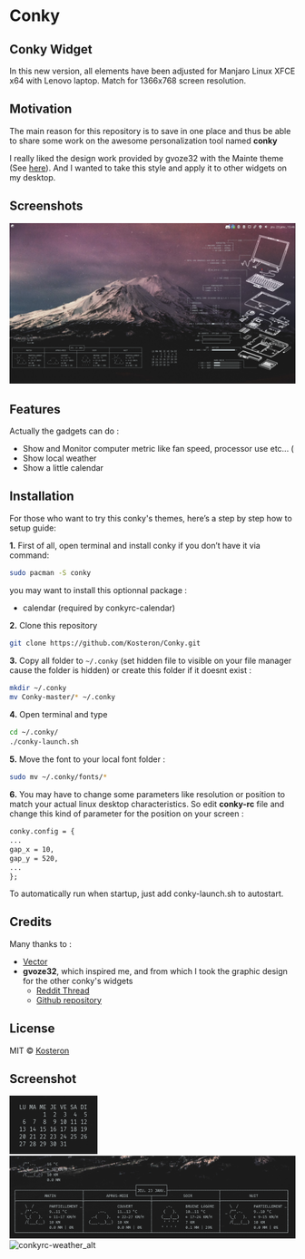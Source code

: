 # Conky
## Conky Widget

In this new version, all elements have been adjusted for Manjaro Linux XFCE x64 with Lenovo laptop. Match for 1366x768 screen resolution.

## Motivation
The main reason for this repository is to save in one place and thus be able to share some work on the awesome personalization tool named **conky**

I really liked the design work provided by gvoze32 with the Mainte theme (See [here](https://github.com/gvoze32/Mainte)). And I wanted to take this style and apply it to other widgets on my desktop.

## Screenshots
![preview](preview.png)

## Features
Actually the gadgets can do :

- Show and Monitor computer metric like fan speed, processor use etc... (
- Show local weather
- Show a little calendar

## Installation

For those who want to try this conky's themes, here’s a step by step how to setup guide:

**1.** First of all, open terminal and install conky if you don’t have it via command:

```bash
sudo pacman -S conky
```

you may want to install this optionnal package :
 - calendar (required by conkyrc-calendar)

**2.** Clone this repository
```bash
git clone https://github.com/Kosteron/Conky.git
```

**3.** Copy all folder to `~/.conky` (set hidden file to visible on your file manager cause the folder is hidden) or create this folder if it doesnt exist :
```bash
mkdir ~/.conky
mv Conky-master/* ~/.conky
```

**4.** Open terminal and type
```bash
cd ~/.conky/
./conky-launch.sh
```

**5.** Move the font to your local font folder :
```bash
sudo mv ~/.conky/fonts/*
``` 

**6.** You may have to change some parameters like resolution or position to match your actual linux desktop characteristics.
So edit **conky-rc** file and change this kind of parameter for the position on your screen : 
```
conky.config = {
...
gap_x = 10,
gap_y = 520,
...
};
```

To automatically run when startup, just add conky-launch.sh to autostart.

## Credits
Many thanks to :

- [Vector](https://www.reddit.com/r/thinkpad/search/?q=exploded%20wallpaper&restrict_sr=1)
- **gvoze32**, which inspired me, and from which I took the graphic design for the other conky's widgets
	- [Reddit Thread](https://www.reddit.com/r/unixporn/comments/e49pgl/oc_mainte_a_simple_and_functional_conky_theme/)
	- [Github repository](https://github.com/gvoze32/Mainte)

## License
MIT © [Kosteron]()

## Screenshot

![conkyrc-calendar](conky_calendar/conkyrc-calendar.png)
![conkyrc-weather](conky_weather/conkyrc-weather.png)
![conkyrc-weather_alt](conky_calendar/conkyrc-weather-alt.png)